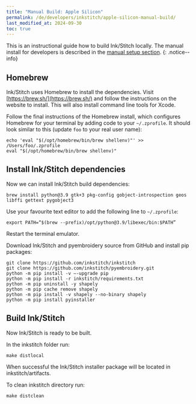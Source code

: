 ```yaml
---
title: "Manual Build: Apple Silicon"
permalink: /de/developers/inkstitch/apple-silicon-manual-build/
last_modified_at: 2024-09-30
toc: true
---
```

This is an instructional guide how to build Ink/Stitch locally. The manual install for developers is described in the [manual setup section](/developers/inkstitch/manual-setup/).
{: .notice--info}

## Homebrew

Ink/Stitch uses Homebrew to install the dependencies. Visit [https://brew.sh/](https://brew.sh/) and follow the instructions on the website to install. This will also install command line tools for Xcode.

Follow the final instructions of the Homebrew install, which configures Homebrew for your terminal by adding code to your `~/.zprofile`. It should look similar to this (update `foo` to your real user name):

```
echo 'eval "$(/opt/homebrew/bin/brew shellenv)"' >> /Users/foo/.zprofile
eval "$(/opt/homebrew/bin/brew shellenv)"
```

## Install Ink/Stitch dependencies

Now we can install Ink/Stitch build dependencies:

```
brew install python@3.9 gtk+3 pkg-config gobject-introspection geos libffi gettext pygobject3
```

Use your favourite text editor to add the following line to `~/.zprofile`:

```
export PATH=“$(brew --prefix)/opt/python@3.9/libexec/bin:$PATH”
```

Restart the terminal emulator. 

Download Ink/Stitch and pyembroidery source from GitHub and install pip packages:

```
git clone https://github.com/inkstitch/inkstitch
git clone https://github.com/inkstitch/pyembroidery.git
python -m pip install -v —-upgrade pip
python -m pip install -r inkstitch/requirements.txt
python -m pip uninstall -y shapely
python -m pip cache remove shapely
python -m pip install -v shapely --no-binary shapely
python -m pip install pyinstaller
```

## Build Ink/Stitch

Now Ink/Stitch is ready to be built.

In the inkstitch folder run:

```
make distlocal
```

When successful the Ink/Stitch installer package will be located in inkstitch/artifacts.

To clean inkstitch directory run:

```
make distclean
```
